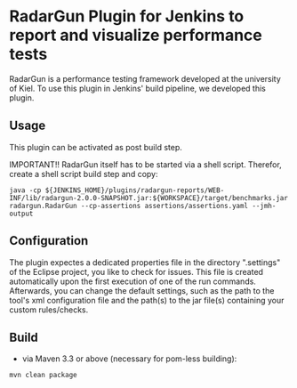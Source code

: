 # RadarGun Plugin for Jenkins to report and visualize performance tests
RadarGun is a performance testing framework developed at the university of Kiel.
To use this plugin in Jenkins' build pipeline, we developed this plugin.

## Usage
This plugin can be activated as post build step.

IMPORTANT!! RadarGun itself has to be started via a shell script. Therefor, create a shell script build step and copy:
```
java -cp ${JENKINS_HOME}/plugins/radargun-reports/WEB-INF/lib/radargun-2.0.0-SNAPSHOT.jar:${WORKSPACE}/target/benchmarks.jar radargun.RadarGun --cp-assertions assertions/assertions.yaml --jmh-output
```

## Configuration
The plugin expectes a dedicated properties file in the directory ".settings" of the Eclipse project, you like to check for issues. This file is created automatically upon the first execution of one of the run commands. Afterwards, you can change the default settings, such as the path to the tool's xml configuration file and the path(s) to the jar file(s) containing your custom rules/checks.

## Build
- via Maven 3.3 or above (necessary for pom-less building):
```
mvn clean package
```
